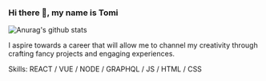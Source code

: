 ### Hi there 👋, my name is Tomi
![Anurag's github stats](https://github-readme-stats.vercel.app/api?username=Eezi&theme=blue-green&show_icons=true)

I aspire towards a career that will allow me to channel my creativity through crafting fancy projects and engaging experiences.

Skills: REACT / VUE  / NODE / GRAPHQL / JS / HTML / CSS





